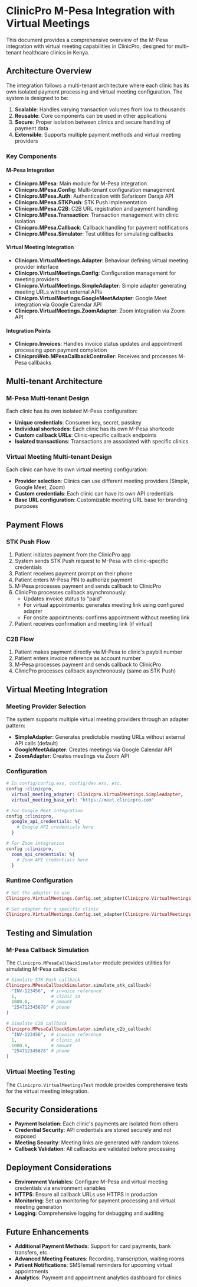 # ClinicPro M-Pesa Integration with Virtual Meetings

This document provides a comprehensive overview of the M-Pesa integration with virtual meeting capabilities in ClinicPro, designed for multi-tenant healthcare clinics in Kenya.

## Architecture Overview

The integration follows a multi-tenant architecture where each clinic has its own isolated payment processing and virtual meeting configuration. The system is designed to be:

1. **Scalable**: Handles varying transaction volumes from low to thousands
2. **Reusable**: Core components can be used in other applications
3. **Secure**: Proper isolation between clinics and secure handling of payment data
4. **Extensible**: Supports multiple payment methods and virtual meeting providers

### Key Components

#### M-Pesa Integration

- **Clinicpro.MPesa**: Main module for M-Pesa integration
- **Clinicpro.MPesa.Config**: Multi-tenant configuration management
- **Clinicpro.MPesa.Auth**: Authentication with Safaricom Daraja API
- **Clinicpro.MPesa.STKPush**: STK Push implementation
- **Clinicpro.MPesa.C2B**: C2B URL registration and payment handling
- **Clinicpro.MPesa.Transaction**: Transaction management with clinic isolation
- **Clinicpro.MPesa.Callback**: Callback handling for payment notifications
- **Clinicpro.MPesa.Simulator**: Test utilities for simulating callbacks

#### Virtual Meeting Integration

- **Clinicpro.VirtualMeetings.Adapter**: Behaviour defining virtual meeting provider interface
- **Clinicpro.VirtualMeetings.Config**: Configuration management for meeting providers
- **Clinicpro.VirtualMeetings.SimpleAdapter**: Simple adapter generating meeting URLs without external APIs
- **Clinicpro.VirtualMeetings.GoogleMeetAdapter**: Google Meet integration via Google Calendar API
- **Clinicpro.VirtualMeetings.ZoomAdapter**: Zoom integration via Zoom API

#### Integration Points

- **Clinicpro.Invoices**: Handles invoice status updates and appointment processing upon payment completion
- **ClinicproWeb.MPesaCallbackController**: Receives and processes M-Pesa callbacks

## Multi-tenant Architecture

### M-Pesa Multi-tenant Design

Each clinic has its own isolated M-Pesa configuration:

- **Unique credentials**: Consumer key, secret, passkey
- **Individual shortcodes**: Each clinic has its own M-Pesa shortcode
- **Custom callback URLs**: Clinic-specific callback endpoints
- **Isolated transactions**: Transactions are associated with specific clinics

### Virtual Meeting Multi-tenant Design

Each clinic can have its own virtual meeting configuration:

- **Provider selection**: Clinics can use different meeting providers (Simple, Google Meet, Zoom)
- **Custom credentials**: Each clinic can have its own API credentials
- **Base URL configuration**: Customizable meeting URL base for branding purposes

## Payment Flows

### STK Push Flow

1. Patient initiates payment from the ClinicPro app
2. System sends STK Push request to M-Pesa with clinic-specific credentials
3. Patient receives payment prompt on their phone
4. Patient enters M-Pesa PIN to authorize payment
5. M-Pesa processes payment and sends callback to ClinicPro
6. ClinicPro processes callback asynchronously:
   - Updates invoice status to "paid"
   - For virtual appointments: generates meeting link using configured adapter
   - For onsite appointments: confirms appointment without meeting link
7. Patient receives confirmation and meeting link (if virtual)

### C2B Flow

1. Patient makes payment directly via M-Pesa to clinic's paybill number
2. Patient enters invoice reference as account number
3. M-Pesa processes payment and sends callback to ClinicPro
4. ClinicPro processes callback asynchronously (same as STK Push)

## Virtual Meeting Integration

### Meeting Provider Selection

The system supports multiple virtual meeting providers through an adapter pattern:

- **SimpleAdapter**: Generates predictable meeting URLs without external API calls (default)
- **GoogleMeetAdapter**: Creates meetings via Google Calendar API
- **ZoomAdapter**: Creates meetings via Zoom API

### Configuration

```elixir
# In config/config.exs, config/dev.exs, etc.
config :clinicpro,
  virtual_meeting_adapter: Clinicpro.VirtualMeetings.SimpleAdapter,
  virtual_meeting_base_url: "https://meet.clinicpro.com"

# For Google Meet integration
config :clinicpro,
  google_api_credentials: %{
    # Google API credentials here
  }

# For Zoom integration
config :clinicpro,
  zoom_api_credentials: %{
    # Zoom API credentials here
  }
```

### Runtime Configuration

```elixir
# Set the adapter to use
Clinicpro.VirtualMeetings.Config.set_adapter(Clinicpro.VirtualMeetings.GoogleMeetAdapter)

# Set adapter for a specific clinic
Clinicpro.VirtualMeetings.Config.set_adapter(Clinicpro.VirtualMeetings.ZoomAdapter, clinic_id)
```

## Testing and Simulation

### M-Pesa Callback Simulation

The `Clinicpro.MPesaCallbackSimulator` module provides utilities for simulating M-Pesa callbacks:

```elixir
# Simulate STK Push callback
Clinicpro.MPesaCallbackSimulator.simulate_stk_callback(
  "INV-123456",  # invoice reference
  1,             # clinic_id
  1000.0,        # amount
  "254712345678" # phone
)

# Simulate C2B callback
Clinicpro.MPesaCallbackSimulator.simulate_c2b_callback(
  "INV-123456",  # invoice reference
  1,             # clinic_id
  1000.0,        # amount
  "254712345678" # phone
)
```

### Virtual Meeting Testing

The `Clinicpro.VirtualMeetingsTest` module provides comprehensive tests for the virtual meeting integration.

## Security Considerations

- **Payment Isolation**: Each clinic's payments are isolated from others
- **Credential Security**: API credentials are stored securely and not exposed
- **Meeting Security**: Meeting links are generated with random tokens
- **Callback Validation**: All callbacks are validated before processing

## Deployment Considerations

- **Environment Variables**: Configure M-Pesa and virtual meeting credentials via environment variables
- **HTTPS**: Ensure all callback URLs use HTTPS in production
- **Monitoring**: Set up monitoring for payment processing and virtual meeting generation
- **Logging**: Comprehensive logging for debugging and auditing

## Future Enhancements

- **Additional Payment Methods**: Support for card payments, bank transfers, etc.
- **Advanced Meeting Features**: Recording, transcription, waiting rooms
- **Patient Notifications**: SMS/email reminders for upcoming virtual appointments
- **Analytics**: Payment and appointment analytics dashboard for clinics
